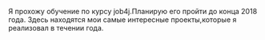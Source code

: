 Я прохожу обучение по курсу job4j.Планирую его пройти до конца 2018 года.
Здесь находятся мои самые интересные проекты,которые я реализовал в течении года.

